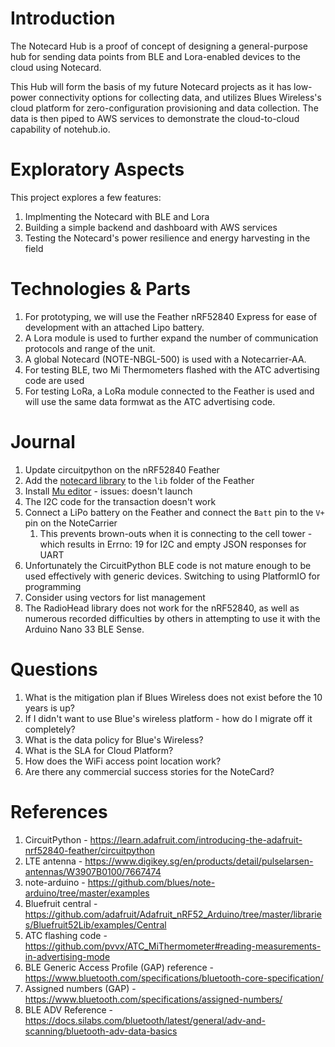 # Introduction

The Notecard Hub is a proof of concept of designing a general-purpose hub for sending data points from BLE and Lora-enabled devices to the cloud using Notecard.

This Hub will form the basis of my future Notecard projects as it has low-power connectivity options for collecting data, and utilizes Blues Wireless's cloud platform for zero-configuration provisioning and data collection. The data is then piped to AWS services to demonstrate the cloud-to-cloud capability of notehub.io.

# Exploratory Aspects

This project explores a few features:

1. Implmenting the Notecard with BLE and Lora
2. Building a simple backend and dashboard with AWS services
3. Testing the Notecard's power resilience and energy harvesting in the field

# Technologies & Parts

1. For prototyping, we will use the Feather nRF52840 Express for ease of development with an attached Lipo battery.
2. A Lora module is used to further expand the number of communication protocols and range of the unit.
3. A global Notecard (NOTE-NBGL-500) is used with a Notecarrier-AA.
4. For testing BLE, two Mi Thermometers flashed with the ATC advertising code are used
5. For testing LoRa, a LoRa module connected to the Feather is used and will use the same data formwat as the ATC advertising code.

# Journal

1. Update circuitpython on the nRF52840 Feather
2. Add the [notecard library](https://github.com/blues/note-python) to the `lib` folder of the Feather
3. Install [Mu editor](https://codewith.mu/) - issues: doesn't launch
4. The I2C code for the transaction doesn't work
5. Connect a LiPo battery on the Feather and connect the `Batt` pin to the `V+` pin on the NoteCarrier
   1. This prevents brown-outs when it is connecting to the cell tower - which results in Errno: 19 for I2C and empty JSON responses for UART
6. Unfortunately the CircuitPython BLE code is not mature enough to be used effectively with generic devices. Switching to using PlatformIO for programming
7. Consider using vectors for list management
8. The RadioHead library does not work for the nRF52840, as well as numerous recorded difficulties by others in attempting to use it with the Arduino Nano 33 BLE Sense.

# Questions

1. What is the mitigation plan if Blues Wireless does not exist before the 10 years is up?
2. If I didn't want to use Blue's wireless platform - how do I migrate off it completely?
3. What is the data policy for Blue's Wireless?
4. What is the SLA for Cloud Platform?
5. How does the WiFi access point location work?
6. Are there any commercial success stories for the NoteCard?

# References

1. CircuitPython - https://learn.adafruit.com/introducing-the-adafruit-nrf52840-feather/circuitpython
2. LTE antenna - https://www.digikey.sg/en/products/detail/pulselarsen-antennas/W3907B0100/7667474
3. note-arduino - https://github.com/blues/note-arduino/tree/master/examples
4. Bluefruit central - https://github.com/adafruit/Adafruit_nRF52_Arduino/tree/master/libraries/Bluefruit52Lib/examples/Central
5. ATC flashing code - https://github.com/pvvx/ATC_MiThermometer#reading-measurements-in-advertising-mode
6. BLE Generic Access Profile (GAP) reference - https://www.bluetooth.com/specifications/bluetooth-core-specification/
7. Assigned numbers (GAP) - https://www.bluetooth.com/specifications/assigned-numbers/
8. BLE ADV Reference - https://docs.silabs.com/bluetooth/latest/general/adv-and-scanning/bluetooth-adv-data-basics

